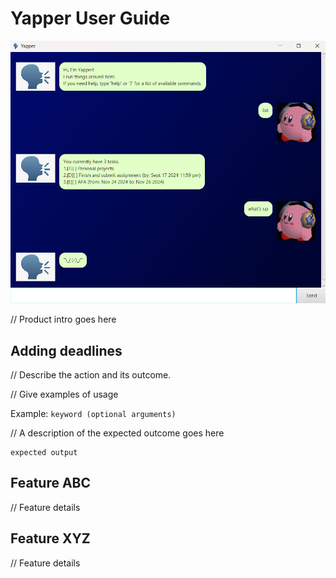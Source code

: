 # Yapper User Guide

![Yapper UI](./Ui.png.png?raw=true "Yapper Chatbot")

// Product intro goes here

## Adding deadlines

// Describe the action and its outcome.

// Give examples of usage

Example: `keyword (optional arguments)`

// A description of the expected outcome goes here

```
expected output
```

## Feature ABC

// Feature details


## Feature XYZ

// Feature details

